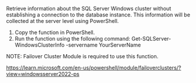 Retrieve information about the SQL Server Windows cluster without establishing a connection to the database instance. This information will be collected at the server level using PowerShell.
1. Copy the function in PowerShell.
2. Run the function using the following command:
Get-SQLServer-WindowsClusterInfo -servername YourServerName

NOTE: Failover Cluster Module is required to use this function.

https://learn.microsoft.com/en-us/powershell/module/failoverclusters/?view=windowsserver2022-ps
